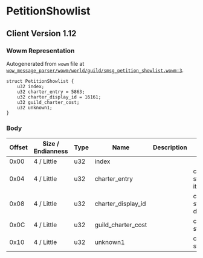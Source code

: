 # PetitionShowlist

## Client Version 1.12

### Wowm Representation

Autogenerated from `wowm` file at [`wow_message_parser/wowm/world/guild/smsg_petition_showlist.wowm:3`](https://github.com/gtker/wow_messages/tree/main/wow_message_parser/wowm/world/guild/smsg_petition_showlist.wowm#L3).
```rust,ignore
struct PetitionShowlist {
    u32 index;
    u32 charter_entry = 5863;
    u32 charter_display_id = 16161;
    u32 guild_charter_cost;
    u32 unknown1;
}
```
### Body

| Offset | Size / Endianness | Type | Name | Description | Comment |
| ------ | ----------------- | ---- | ---- | ----------- | ------- |
| 0x00 | 4 / Little | u32 | index |  |  |
| 0x04 | 4 / Little | u32 | charter_entry |  | cmangos/vmangos/mangoszero: statically sets to guild charter item id (5863). |
| 0x08 | 4 / Little | u32 | charter_display_id |  | cmangos/vmangos/mangoszero: statically sets to guild charter display id (16161). |
| 0x0C | 4 / Little | u32 | guild_charter_cost |  | cmangos/vmangos/mangoszero: statically set to 1000 (10 silver). |
| 0x10 | 4 / Little | u32 | unknown1 |  | cmangos/vmangos/mangoszero: statically set to 1 |

